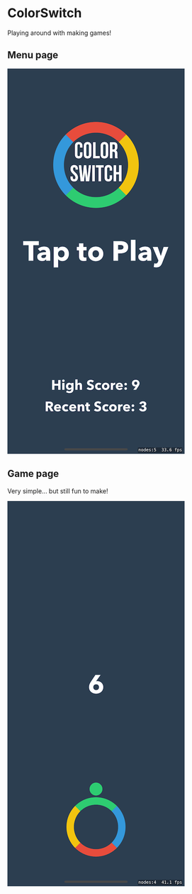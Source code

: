 # ColorSwitch

Playing around with making games! 

## Menu page

![alt text](https://github.com/emilyCheroske/ColorSwitch/blob/master/menu.png)

## Game page
Very simple... but still fun to make!

![alt text](https://github.com/emilyCheroske/ColorSwitch/blob/master/gamescene.png)


